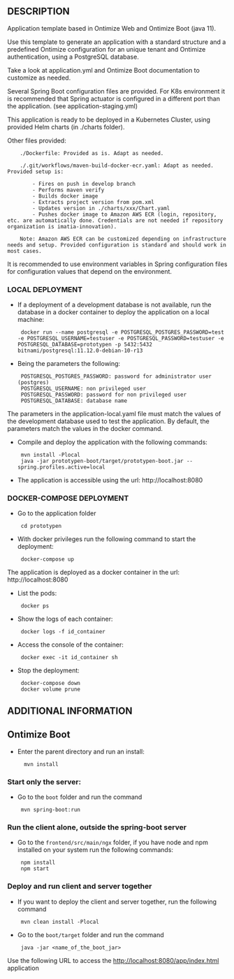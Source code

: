 ## DESCRIPTION

Application template based in Ontimize Web and Ontimize Boot (java 11).

Use this template to generate an application with a standard structure and a predefined Ontimize configuration for an unique tenant and Ontimize authentication, using a PostgreSQL database.

Take a look at application.yml and Ontimize Boot documentation to customize as needed. 

Several Spring Boot configuration files are provided. For K8s environment it is recommended that Spring actuator is configured in a different port than the application. (see application-staging.yml)

This application is ready to be deployed in a Kubernetes Cluster, using provided Helm charts (in ./charts folder).

Other files provided:

		./Dockerfile: Provided as is. Adapt as needed.
		
		./.git/workflows/maven-build-docker-ecr.yaml: Adapt as needed. Provided setup is:
		
			- Fires on push in develop branch
			- Performs maven verify
			- Builds docker image
			- Extracts project version from pom.xml
			- Updates version in ./charts/xxx/Chart.yaml
			- Pushes docker image to Amazon AWS ECR (login, repository, etc. are automatically done. Credentials are not needed if repository organization is imatia-innovation).
		
		Note: Amazon AWS ECR can be customized depending on infrastructure needs and setup. Provided configuration is standard and should work in most cases.

It is recommended to use environment variables in Spring configuration files for configuration values that depend on the environment.

### LOCAL DEPLOYMENT

 - If a deployment of a development database is not available, run the database in a docker container to deploy the application on a local machine:

		docker run --name postgresql -e POSTGRESQL_POSTGRES_PASSWORD=test -e POSTGRESQL_USERNAME=testuser -e POSTGRESQL_PASSWORD=testuser -e POSTGRESQL_DATABASE=prototypen -p 5432:5432 bitnami/postgresql:11.12.0-debian-10-r13

 - Being the parameters the following:

		POSTGRESQL_POSTGRES_PASSWORD: password for administrator user (postgres)
		POSTGRESQL_USERNAME: non privileged user
		POSTGRESQL_PASSWORD: password for non privileged user
		POSTGRESQL_DATABASE: database name

The parameters in the application-local.yaml file must match the values of the development database used to test the application. By default, the parameters match the values in the docker command.

 - Compile and deploy the application with the following commands:

		mvn install -Plocal
		java -jar prototypen-boot/target/prototypen-boot.jar --spring.profiles.active=local

 - The application is accessible using the url: http://localhost:8080

### DOCKER-COMPOSE DEPLOYMENT

 - Go to the application folder

		cd prototypen

 - With docker privileges run the following command to start the deployment:

		docker-compose up

The application is deployed as a docker container in the url: http://localhost:8080

 - List the pods:

		docker ps

 - Show the logs of each container:

		docker logs -f id_container

 - Access the console of the container:

		docker exec -it id_container sh

 - Stop the deployment:

		docker-compose down
		docker volume prune

## ADDITIONAL INFORMATION

## Ontimize Boot

- Enter the parent directory and run an install:

		mvn install

### Start only the server:
 - Go to the `boot` folder and run the command

		mvn spring-boot:run

### Run the client alone, outside the spring-boot server

 - Go to the `frontend/src/main/ngx` folder, if you have node and npm installed on your system run the following commands:

		npm install
		npm start

### Deploy and run client and server together
 - If you want to deploy the client and server together, run the following command

		mvn clean install -Plocal

 - Go to the `boot/target` folder and run the command

 		java -jar <name_of_the_boot_jar>

Use the following URL to access the [http://localhost:8080/app/index.html](http://localhost:8080/app/index.html) application
